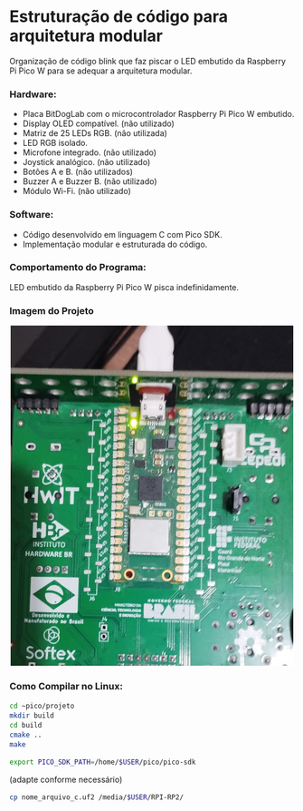 # Estruturação de código para arquitetura modular

Organização de código blink que faz piscar o LED embutido da Raspberry Pi Pico W para se adequar a arquitetura modular.

### Hardware:

- Placa BitDogLab com o microcontrolador Raspberry Pi Pico W embutido.
- Display OLED compatível. (não utilizado)
- Matriz de 25 LEDs RGB. (não utilizada)
- LED RGB isolado. 
- Microfone integrado. (não utilizado)
- Joystick analógico. (não utilizado)
- Botões A e B. (não utilizados)
- Buzzer A e Buzzer B. (não utilizado)
- Módulo Wi-Fi. (não utilizado)

### Software:

- Código desenvolvido em linguagem C com Pico SDK.
- Implementação modular e estruturada do código.

### Comportamento do Programa:

LED embutido da Raspberry Pi Pico W pisca indefinidamente.

### Imagem do Projeto
<p align="center">
  <img src="https://github.com/guilherme-ro/guilherme_ramos_embarcatech_HBr_2025/raw/main/projetos/led_embutido_blink_modular/assets/led_RP2040_blink.jpg" width="500" height="600" alt="LED RP2040">
</p>

### Como Compilar no Linux:
```bash
cd ~pico/projeto
mkdir build
cd build
cmake ..
make
```
```bash
export PICO_SDK_PATH=/home/$USER/pico/pico-sdk
```
(adapte conforme necessário)

```bash
cp nome_arquivo_c.uf2 /media/$USER/RPI-RP2/
```


